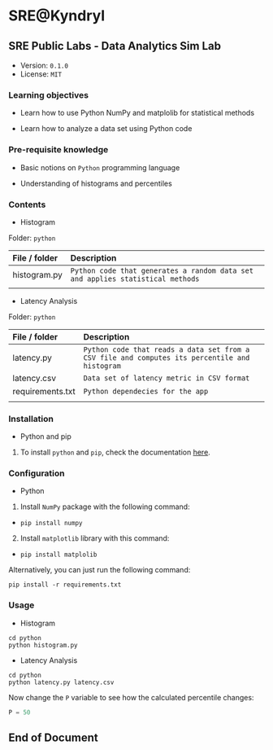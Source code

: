 # SRE@Kyndryl

## SRE Public Labs - Data Analytics Sim Lab

* Version: `0.1.0`
* License: `MIT`

### Learning objectives

* Learn how to use Python NumPy and matplolib for statistical methods

* Learn how to analyze a data set using Python code

### Pre-requisite knowledge

* Basic notions on `Python` programming language

* Understanding of histograms and percentiles

### Contents

* Histogram

Folder: `python`

| **File / folder** | **Description** |
|:--------------------------------|:--------------------------------|
| histogram.py | `Python code that generates a random data set and applies statistical methods` |
| | |

* Latency Analysis

Folder: `python`

| **File / folder** | **Description** |
|:--------------------------------|:--------------------------------|
| latency.py | `Python code that reads a data set from a CSV file and computes its percentile and histogram` |
| latency.csv | `Data set of latency metric in CSV format` |
| requirements.txt | `Python dependecies for the app` |
| | |

### Installation

* Python and pip

1. To install `python` and `pip`, check the documentation [here](https://www.python.org/downloads/).

### Configuration

* Python

1. Install `NumPy` package with the following command:

* `pip install numpy`

2. Install `matplotlib` library with this command:

* `pip install matplolib`

Alternatively, you can just run the following command:

`pip install -r requirements.txt`

### Usage

* Histogram

```shell
cd python
python histogram.py
```

* Latency Analysis

```shell
cd python
python latency.py latency.csv
```

Now change the `P` variable to see how the calculated percentile changes:

```python
P = 50
```

## End of Document
